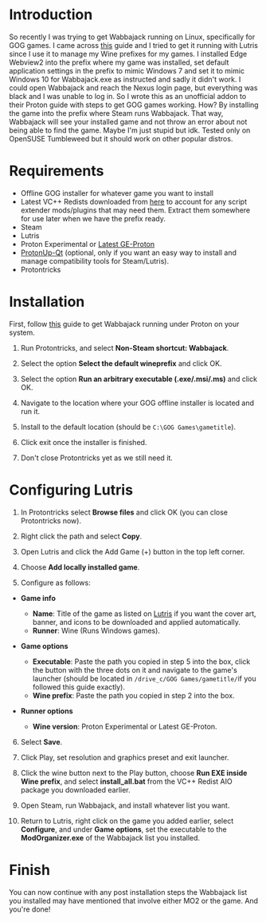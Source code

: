 # Introduction
So recently I was trying to get Wabbajack running on Linux, specifically for GOG games. I came across [this](https://github.com/Omni-guides/Wabbajack-Modlist-Linux/wiki/Wabbajack-on-Linux-via-Wine) guide and I tried to get it running with Lutris since I use it to manage my Wine prefixes for my games. I installed Edge Webview2 into the prefix where my game was installed, set default application settings in the prefix to mimic Windows 7 and set it to mimic Windows 10 for Wabbajack.exe as instructed and sadly it didn't work. I could open Wabbajack and reach the Nexus login page, but everything was black and I was unable to log in. So I wrote this as an unofficial addon to their Proton guide with steps to get GOG games working. How? By installing the game into the prefix where Steam runs Wabbajack. That way, Wabbajack will see your installed game and not throw an error about not being able to find the game. Maybe I'm just stupid but idk. Tested only on OpenSUSE Tumbleweed but it should work on other popular distros.

# Requirements
- Offline GOG installer for whatever game you want to install
- Latest VC++ Redists downloaded from [here](https://www.techpowerup.com/download/visual-c-redistributable-runtime-package-all-in-one/) to account for any script extender mods/plugins that may need them. Extract them somewhere for use later when we have the prefix ready.
- Steam
- Lutris
- Proton Experimental or [Latest GE-Proton](https://github.com/GloriousEggroll/proton-ge-custom)
- [ProtonUp-Qt](https://flathub.org/apps/net.davidotek.pupgui2) (optional, only if you want an easy way to install and manage compatibility tools for Steam/Lutris).
- Protontricks

# Installation
First, follow [this](https://github.com/Omni-guides/Wabbajack-Modlist-Linux/wiki/Wabbajack-via-Proton) guide to get Wabbajack running under Proton on your system.

1. Run Protontricks, and select **Non-Steam shortcut: Wabbajack**.

2. Select the option **Select the default wineprefix** and click OK.

3. Select the option **Run an arbitrary executable (.exe/.msi/.ms)** and click OK.

4. Navigate to the location where your GOG offline installer is located and run it.

4. Install to the default location (should be `C:\GOG Games\gametitle`).

5. Click exit once the installer is finished.

6. Don't close Protontricks yet as we still need it.

# Configuring Lutris
1. In Protontricks select **Browse files** and click OK (you can close Protontricks now).

2. Right click the path and select **Copy**.

3. Open Lutris and click the Add Game (+) button in the top left corner.

4. Choose **Add locally installed game**.

5. Configure as follows:

- **Game info**
    - **Name**: Title of the game as listed on [Lutris](https://lutris.net/) if you want the cover art, banner, and icons to be downloaded and applied automatically.
    - **Runner**: Wine (Runs Windows games).

- **Game options**
    - **Executable**: Paste the path you copied in step 5 into the box, click the button with the three dots on it and navigate to the game's launcher (should be located in `/drive_c/GOG Games/gametitle/`if you followed this guide exactly).
    - **Wine prefix**: Paste the path you copied in step 2 into the box.

- **Runner options**
    - **Wine version**: Proton Experimental or Latest GE-Proton.

6. Select **Save**.

7. Click Play, set resolution and graphics preset and exit launcher.

8. Click the wine button next to the Play button, choose **Run EXE inside Wine prefix**, and select **install_all.bat** from the VC++ Redist AIO package you downloaded earlier.

9. Open Steam, run Wabbajack, and install whatever list you want.

10. Return to Lutris, right click on the game you added earlier, select **Configure**, and under **Game options**, set the executable to the **ModOrganizer.exe** of the Wabbajack list you installed.

# Finish
You can now continue with any post installation steps the Wabbajack list you installed may have mentioned that involve either MO2 or the game. And you're done!
